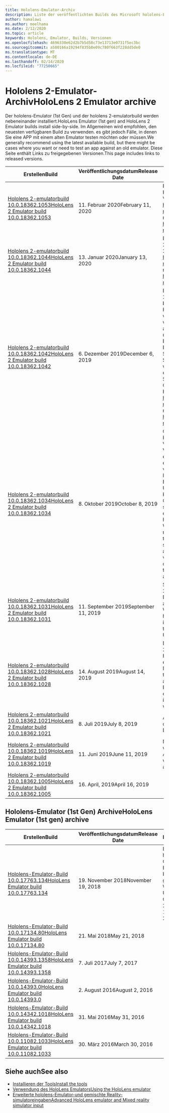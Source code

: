 ```yaml
---
title: Hololens-Emulator-Archiv
description: Liste der veröffentlichten Builds des Microsoft hololens-Emulators.
author: hamalawi
ms.author: moelhama
ms.date: 2/12/2020
ms.topic: article
keywords: Hololens, Emulator, Builds, Versionen
ms.openlocfilehash: 4696330e62d2b7b5d58c73e13713e0731f5ec3bc
ms.sourcegitcommit: a580166a19294f835b8e09c780f663f228dd5de0
ms.translationtype: MT
ms.contentlocale: de-DE
ms.lasthandoff: 02/14/2020
ms.locfileid: "77250665"
---
```

# <a name="hololens-2-emulator-archive"></a><span data-ttu-id="4cf95-104">Hololens 2-Emulator-Archiv</span><span class="sxs-lookup"><span data-stu-id="4cf95-104">HoloLens 2 Emulator archive</span></span>

<span data-ttu-id="4cf95-105">Der hololens-Emulator (1st Gen) und der hololens 2-emulatorbuild werden nebeneinander installiert.</span><span class="sxs-lookup"><span data-stu-id="4cf95-105">HoloLens Emulator (1st gen) and HoloLens 2 Emulator builds install side-by-side.</span></span> <span data-ttu-id="4cf95-106">Im Allgemeinen wird empfohlen, den neuesten verfügbaren Build zu verwenden. es gibt jedoch Fälle, in denen Sie eine APP mit einem alten Emulator testen möchten oder müssen.</span><span class="sxs-lookup"><span data-stu-id="4cf95-106">We generally recommend using the latest available build, but there might be cases where you want or need to test an app against an old emulator.</span></span> <span data-ttu-id="4cf95-107">Diese Seite enthält Links zu freigegebenen Versionen.</span><span class="sxs-lookup"><span data-stu-id="4cf95-107">This page includes links to released versions.</span></span>

|  <span data-ttu-id="4cf95-108">Erstellen</span><span class="sxs-lookup"><span data-stu-id="4cf95-108">Build</span></span> |  <span data-ttu-id="4cf95-109">Veröffentlichungsdatum</span><span class="sxs-lookup"><span data-stu-id="4cf95-109">Release Date</span></span> |  <span data-ttu-id="4cf95-110">Hinweise</span><span class="sxs-lookup"><span data-stu-id="4cf95-110">Notes</span></span> | 
|----------|----------|----------|
|  [<span data-ttu-id="4cf95-111">Hololens 2-emulatorbuild 10.0.18362.1053</span><span class="sxs-lookup"><span data-stu-id="4cf95-111">HoloLens 2 Emulator build 10.0.18362.1053</span></span>](https://go.microsoft.com/fwlink/?linkid=2118321) | <span data-ttu-id="4cf95-112">11. Februar 2020</span><span class="sxs-lookup"><span data-stu-id="4cf95-112">February 11, 2020</span></span> | <span data-ttu-id="4cf95-113">Februar 2020 hololens 2-Build.</span><span class="sxs-lookup"><span data-stu-id="4cf95-113">February 2020 HoloLens 2 build.</span></span>  <span data-ttu-id="4cf95-114">Allgemeine hololens 2-Versions Hinweise finden Sie unter https://docs.microsoft.com/hololens/hololens-release-notes</span><span class="sxs-lookup"><span data-stu-id="4cf95-114">For general HoloLens 2 release notes, please see https://docs.microsoft.com/hololens/hololens-release-notes</span></span> |
|  [<span data-ttu-id="4cf95-115">Hololens 2-emulatorbuild 10.0.18362.1044</span><span class="sxs-lookup"><span data-stu-id="4cf95-115">HoloLens 2 Emulator build 10.0.18362.1044</span></span>](https://go.microsoft.com/fwlink/?linkid=2114824) | <span data-ttu-id="4cf95-116">13. Januar 2020</span><span class="sxs-lookup"><span data-stu-id="4cf95-116">January 13, 2020</span></span> | <span data-ttu-id="4cf95-117">Der Januar 2020 hololens 2-Build.</span><span class="sxs-lookup"><span data-stu-id="4cf95-117">January 2020 HoloLens 2 build.</span></span>  <span data-ttu-id="4cf95-118">Allgemeine hololens 2-Versions Hinweise finden Sie unter https://docs.microsoft.com/hololens/hololens-release-notes</span><span class="sxs-lookup"><span data-stu-id="4cf95-118">For general HoloLens 2 release notes, please see https://docs.microsoft.com/hololens/hololens-release-notes</span></span> |
|  [<span data-ttu-id="4cf95-119">Hololens 2-emulatorbuild 10.0.18362.1042</span><span class="sxs-lookup"><span data-stu-id="4cf95-119">HoloLens 2 Emulator build 10.0.18362.1042</span></span>](https://go.microsoft.com/fwlink/?linkid=2112589) | <span data-ttu-id="4cf95-120">6\. Dezember 2019</span><span class="sxs-lookup"><span data-stu-id="4cf95-120">December 6, 2019</span></span> | <span data-ttu-id="4cf95-121">Dezember 2019 hololens 2-Build.</span><span class="sxs-lookup"><span data-stu-id="4cf95-121">December 2019 HoloLens 2 build.</span></span>  <span data-ttu-id="4cf95-122">Es wird ein Problem behoben, bei dem eine im Emulator laufende Holographic-App unerwartet angehalten wird, wenn der PIN-Bereich angezeigt wird.</span><span class="sxs-lookup"><span data-stu-id="4cf95-122">Addresses an issue where a Holographic app running in the emulator will be suspended unexpectedly when displaying the pins panel.</span></span>  <span data-ttu-id="4cf95-123">Ermöglicht die Konnektivität mit einem Remote Emulator, wenn die Wahrnehmungs Simulations-API oder die perception Simulation Control-App verwendet wird.</span><span class="sxs-lookup"><span data-stu-id="4cf95-123">Enables connectivity to a remote emulator when using the Perception Simulation API or the Perception Simulation Control app.</span></span>  <span data-ttu-id="4cf95-124">Allgemeine hololens 2-Versions Hinweise finden Sie unter https://docs.microsoft.com/hololens/hololens-release-notes</span><span class="sxs-lookup"><span data-stu-id="4cf95-124">For general HoloLens 2 release notes, please see https://docs.microsoft.com/hololens/hololens-release-notes</span></span> |
|  [<span data-ttu-id="4cf95-125">Hololens 2-emulatorbuild 10.0.18362.1034</span><span class="sxs-lookup"><span data-stu-id="4cf95-125">HoloLens 2 Emulator build 10.0.18362.1034</span></span>](https://go.microsoft.com/fwlink/?linkid=2106649) | <span data-ttu-id="4cf95-126">8\. Oktober 2019</span><span class="sxs-lookup"><span data-stu-id="4cf95-126">October 8, 2019</span></span> | <span data-ttu-id="4cf95-127">Oktober 2019 hololens 2-Build.</span><span class="sxs-lookup"><span data-stu-id="4cf95-127">October 2019 HoloLens 2 build.</span></span>  <span data-ttu-id="4cf95-128">Beim Ausführen einer Version, die älter als die neueste verfügbare Version ist, wird der Emulator aufgefordert, auf eine neue Version zu aktualisieren.</span><span class="sxs-lookup"><span data-stu-id="4cf95-128">The emulator will prompt to update to a new version when running a version older than the latest available.</span></span>  <span data-ttu-id="4cf95-129">Bei Verwendung des Emulators unter Windows 10 Mai 2019 Update oder neuer ermöglicht die neue NAT-Konfigurations Registerkarte Entwicklern das Öffnen von Ports für Anwendungen, die auf separaten Geräten ausgeführt werden, um eine Verbindung mit dem Emulator herzustellen</span><span class="sxs-lookup"><span data-stu-id="4cf95-129">When using the emulator on the Windows 10 May 2019 Update or newer, the new NAT Configuration tab allows developers to open ports for applications running on separate devices to connect to the emulator and the Updates tab shows available emulator versions.</span></span>  <span data-ttu-id="4cf95-130">Weitere Informationen finden Sie in der [hololens-Emulator-Dokumentation](using-the-hololens-emulator.md) .</span><span class="sxs-lookup"><span data-stu-id="4cf95-130">See the [HoloLens emulator documentation](using-the-hololens-emulator.md) for additional details.</span></span> |
|  [<span data-ttu-id="4cf95-131">Hololens 2-emulatorbuild 10.0.18362.1031</span><span class="sxs-lookup"><span data-stu-id="4cf95-131">HoloLens 2 Emulator build 10.0.18362.1031</span></span>](https://go.microsoft.com/fwlink/?linkid=2103724) | <span data-ttu-id="4cf95-132">11. September 2019</span><span class="sxs-lookup"><span data-stu-id="4cf95-132">September 11, 2019</span></span> | <span data-ttu-id="4cf95-133">September 2019 hololens 2-Build.</span><span class="sxs-lookup"><span data-stu-id="4cf95-133">September 2019 HoloLens 2 build.</span></span>  <span data-ttu-id="4cf95-134">Die Registerkarte Netzwerk wird im Fenster emulatortools angezeigt, wenn Sie den Emulator auf dem Windows 10-Update vom Mai 2019 oder höher ausführen.</span><span class="sxs-lookup"><span data-stu-id="4cf95-134">The Network tab will appear in the emulator Tools window when running the emulator on the Windows 10 May 2019 Update or newer.</span></span> |
|  [<span data-ttu-id="4cf95-135">Hololens 2-emulatorbuild 10.0.18362.1028</span><span class="sxs-lookup"><span data-stu-id="4cf95-135">HoloLens 2 Emulator build 10.0.18362.1028</span></span>](https://go.microsoft.com/fwlink/?linkid=2101019) | <span data-ttu-id="4cf95-136">14. August 2019</span><span class="sxs-lookup"><span data-stu-id="4cf95-136">August 14, 2019</span></span> | <span data-ttu-id="4cf95-137">Der Buildvorgang vom August 2019 hololens 2.</span><span class="sxs-lookup"><span data-stu-id="4cf95-137">August 2019 HoloLens 2 build.</span></span>  <span data-ttu-id="4cf95-138">Holographic-App-Vorlagen sind nicht mehr enthalten, sind aber im Visual Studio Marketplace verfügbar.</span><span class="sxs-lookup"><span data-stu-id="4cf95-138">Holographic app templates are no longer included but are available in the Visual Studio Marketplace.</span></span>  <span data-ttu-id="4cf95-139">Der Emulator funktioniert nun, wenn sdche an einem benutzerdefinierten Speicherort installiert werden.</span><span class="sxs-lookup"><span data-stu-id="4cf95-139">The emulator will now work when SDKs are installed to a custom location.</span></span> |
|  [<span data-ttu-id="4cf95-140">Hololens 2-emulatorbuild 10.0.18362.1021</span><span class="sxs-lookup"><span data-stu-id="4cf95-140">HoloLens 2 Emulator build 10.0.18362.1021</span></span>](https://go.microsoft.com/fwlink/?linkid=2098508) | <span data-ttu-id="4cf95-141">8\. Juli 2019</span><span class="sxs-lookup"><span data-stu-id="4cf95-141">July 8, 2019</span></span> | <span data-ttu-id="4cf95-142">Adressiert ein Signatur Problem mit diskstream. dll.</span><span class="sxs-lookup"><span data-stu-id="4cf95-142">Addresses a signing issue with DiskStream.dll</span></span> |
|  [<span data-ttu-id="4cf95-143">Hololens 2-emulatorbuild 10.0.18362.1019</span><span class="sxs-lookup"><span data-stu-id="4cf95-143">HoloLens 2 Emulator build 10.0.18362.1019</span></span>](https://go.microsoft.com/fwlink/?linkid=2095316) | <span data-ttu-id="4cf95-144">11. Juni 2019</span><span class="sxs-lookup"><span data-stu-id="4cf95-144">June 11, 2019</span></span> | <span data-ttu-id="4cf95-145">Muss nicht mehr als Administrator ausgeführt werden.</span><span class="sxs-lookup"><span data-stu-id="4cf95-145">No longer needs to be run as Administrator.</span></span>  <span data-ttu-id="4cf95-146">Die Start Menü Verknüpfung wurde hinzugefügt.</span><span class="sxs-lookup"><span data-stu-id="4cf95-146">Start menu shortcut added.</span></span> |
|  [<span data-ttu-id="4cf95-147">Hololens 2-emulatorbuild 10.0.18362.1005</span><span class="sxs-lookup"><span data-stu-id="4cf95-147">HoloLens 2 Emulator build 10.0.18362.1005</span></span>](https://go.microsoft.com/fwlink/?linkid=2087187) | <span data-ttu-id="4cf95-148">16. April, 2019</span><span class="sxs-lookup"><span data-stu-id="4cf95-148">April 16, 2019</span></span> |  |

## <a name="hololens-emulator-1st-gen-archive"></a><span data-ttu-id="4cf95-149">Hololens-Emulator (1st Gen) Archive</span><span class="sxs-lookup"><span data-stu-id="4cf95-149">HoloLens Emulator (1st gen) archive</span></span>

|  <span data-ttu-id="4cf95-150">Erstellen</span><span class="sxs-lookup"><span data-stu-id="4cf95-150">Build</span></span> |  <span data-ttu-id="4cf95-151">Veröffentlichungsdatum</span><span class="sxs-lookup"><span data-stu-id="4cf95-151">Release Date</span></span> |  <span data-ttu-id="4cf95-152">Hinweise</span><span class="sxs-lookup"><span data-stu-id="4cf95-152">Notes</span></span> | 
|----------|----------|----------|
|  [<span data-ttu-id="4cf95-153">Hololens-Emulator-Build 10.0.17763.134</span><span class="sxs-lookup"><span data-stu-id="4cf95-153">HoloLens Emulator build 10.0.17763.134</span></span>](https://go.microsoft.com/fwlink/?linkid=2065980) | <span data-ttu-id="4cf95-154">19. November 2018</span><span class="sxs-lookup"><span data-stu-id="4cf95-154">November 19, 2018</span></span> | <span data-ttu-id="4cf95-155">Letzter hololens (1st Gen)-Build.</span><span class="sxs-lookup"><span data-stu-id="4cf95-155">Latest HoloLens (1st gen) build.</span></span> <span data-ttu-id="4cf95-156">Windows 10-Update vom Oktober 2018.</span><span class="sxs-lookup"><span data-stu-id="4cf95-156">Windows 10 October 2018 Update.</span></span> |
|  [<span data-ttu-id="4cf95-157">Hololens-Emulator-Build 10.0.17134.80</span><span class="sxs-lookup"><span data-stu-id="4cf95-157">HoloLens Emulator build 10.0.17134.80</span></span>](https://go.microsoft.com/fwlink/?linkid=874531) | <span data-ttu-id="4cf95-158">21. Mai 2018</span><span class="sxs-lookup"><span data-stu-id="4cf95-158">May 21, 2018</span></span> | 
|  [<span data-ttu-id="4cf95-159">Hololens-Emulator-Build 10.0.14393.1358</span><span class="sxs-lookup"><span data-stu-id="4cf95-159">HoloLens Emulator build 10.0.14393.1358</span></span>](https://go.microsoft.com/fwlink/?linkid=852626) |  <span data-ttu-id="4cf95-160">7\. Juli 2017</span><span class="sxs-lookup"><span data-stu-id="4cf95-160">July 7, 2017</span></span> |
|  [<span data-ttu-id="4cf95-161">Hololens-Emulator-Build 10.0.14393.0</span><span class="sxs-lookup"><span data-stu-id="4cf95-161">HoloLens Emulator build 10.0.14393.0</span></span>](https://go.microsoft.com/fwlink/?LinkID=823018) |  <span data-ttu-id="4cf95-162">2\. August 2016</span><span class="sxs-lookup"><span data-stu-id="4cf95-162">August 2, 2016</span></span> |
|  [<span data-ttu-id="4cf95-163">Hololens-Emulator-Build 10.0.14342.1018</span><span class="sxs-lookup"><span data-stu-id="4cf95-163">HoloLens Emulator build 10.0.14342.1018</span></span>](https://go.microsoft.com/fwlink/?LinkID=823018) |  <span data-ttu-id="4cf95-164">31. Mai 2016</span><span class="sxs-lookup"><span data-stu-id="4cf95-164">May 31, 2016</span></span> |
|  [<span data-ttu-id="4cf95-165">Hololens-Emulator-Build 10.0.11082.1033</span><span class="sxs-lookup"><span data-stu-id="4cf95-165">HoloLens Emulator build 10.0.11082.1033</span></span>](https://go.microsoft.com/fwlink/?LinkID=724053) |  <span data-ttu-id="4cf95-166">30. März 2016</span><span class="sxs-lookup"><span data-stu-id="4cf95-166">March 30, 2016</span></span> |

## <a name="see-also"></a><span data-ttu-id="4cf95-167">Siehe auch</span><span class="sxs-lookup"><span data-stu-id="4cf95-167">See also</span></span>
* [<span data-ttu-id="4cf95-168">Installieren der Tools</span><span class="sxs-lookup"><span data-stu-id="4cf95-168">Install the tools</span></span>](install-the-tools.md)
* [<span data-ttu-id="4cf95-169">Verwendung des HoloLens Emulators</span><span class="sxs-lookup"><span data-stu-id="4cf95-169">Using the HoloLens emulator</span></span>](using-the-hololens-emulator.md)
* [<span data-ttu-id="4cf95-170">Erweiterte hololens-Emulator-und gemischte Reality-simulatoreingaben</span><span class="sxs-lookup"><span data-stu-id="4cf95-170">Advanced HoloLens emulator and Mixed reality simulator input</span></span>](advanced-hololens-emulator-and-mixed-reality-simulator-input.md)
